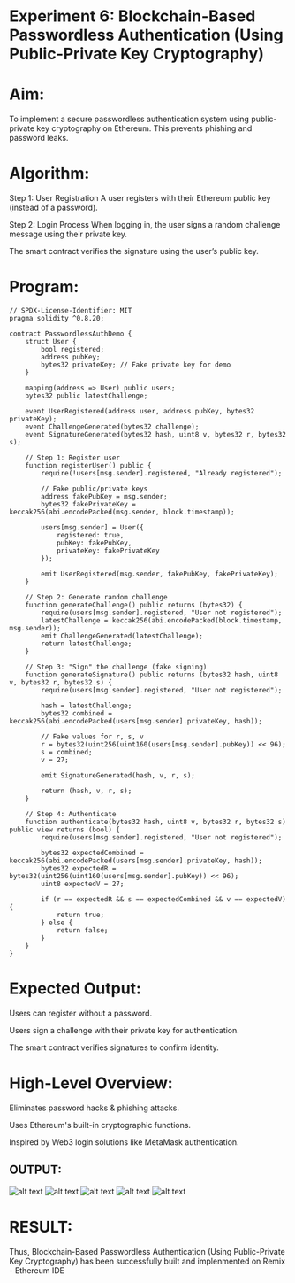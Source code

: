 # Experiment 6: Blockchain-Based Passwordless Authentication (Using Public-Private Key Cryptography)
# Aim:
To implement a secure passwordless authentication system using public-private key cryptography on Ethereum. This prevents phishing and password leaks.

# Algorithm:
Step 1: User Registration
A user registers with their Ethereum public key (instead of a password).


Step 2: Login Process
When logging in, the user signs a random challenge message using their private key.


The smart contract verifies the signature using the user’s public key.



# Program:
```
// SPDX-License-Identifier: MIT
pragma solidity ^0.8.20;

contract PasswordlessAuthDemo {
    struct User {
        bool registered;
        address pubKey;
        bytes32 privateKey; // Fake private key for demo
    }

    mapping(address => User) public users;
    bytes32 public latestChallenge;

    event UserRegistered(address user, address pubKey, bytes32 privateKey);
    event ChallengeGenerated(bytes32 challenge);
    event SignatureGenerated(bytes32 hash, uint8 v, bytes32 r, bytes32 s);

    // Step 1: Register user
    function registerUser() public {
        require(!users[msg.sender].registered, "Already registered");

        // Fake public/private keys
        address fakePubKey = msg.sender;
        bytes32 fakePrivateKey = keccak256(abi.encodePacked(msg.sender, block.timestamp));

        users[msg.sender] = User({
            registered: true,
            pubKey: fakePubKey,
            privateKey: fakePrivateKey
        });

        emit UserRegistered(msg.sender, fakePubKey, fakePrivateKey);
    }

    // Step 2: Generate random challenge
    function generateChallenge() public returns (bytes32) {
        require(users[msg.sender].registered, "User not registered");
        latestChallenge = keccak256(abi.encodePacked(block.timestamp, msg.sender));
        emit ChallengeGenerated(latestChallenge);
        return latestChallenge;
    }

    // Step 3: "Sign" the challenge (fake signing)
    function generateSignature() public returns (bytes32 hash, uint8 v, bytes32 r, bytes32 s) {
        require(users[msg.sender].registered, "User not registered");
        
        hash = latestChallenge;
        bytes32 combined = keccak256(abi.encodePacked(users[msg.sender].privateKey, hash));
        
        // Fake values for r, s, v
        r = bytes32(uint256(uint160(users[msg.sender].pubKey)) << 96);
        s = combined;
        v = 27;

        emit SignatureGenerated(hash, v, r, s);

        return (hash, v, r, s);
    }

    // Step 4: Authenticate
    function authenticate(bytes32 hash, uint8 v, bytes32 r, bytes32 s) public view returns (bool) {
        require(users[msg.sender].registered, "User not registered");

        bytes32 expectedCombined = keccak256(abi.encodePacked(users[msg.sender].privateKey, hash));
        bytes32 expectedR = bytes32(uint256(uint160(users[msg.sender].pubKey)) << 96);
        uint8 expectedV = 27;

        if (r == expectedR && s == expectedCombined && v == expectedV) {
            return true;
        } else {
            return false;
        }
    }
}
```

# Expected Output:
Users can register without a password.


Users sign a challenge with their private key for authentication.


The smart contract verifies signatures to confirm identity.



# High-Level Overview:
Eliminates password hacks & phishing attacks.


Uses Ethereum's built-in cryptographic functions.


Inspired by Web3 login solutions like MetaMask authentication.

## OUTPUT:
![alt text](ex-5-1.png)
![alt text](ex-5-2.png)
![alt text](ex-5-3.png)
![alt text](ex-5-4.png)
![alt text](ex-5-5.png)

# RESULT: 
Thus, Blockchain-Based Passwordless Authentication (Using Public-Private Key Cryptography) has been successfully built and implenmented on Remix - Ethereum IDE